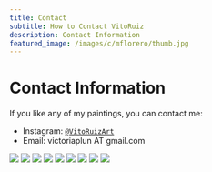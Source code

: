 ```yaml
---
title: Contact
subtitle: How to Contact VitoRuiz
description: Contact Information
featured_image: /images/c/mflorero/thumb.jpg
---
```


# Contact Information

If you like any of my paintings, you can contact me:

* Instagram: <a href="https://www.instagram.com/vitoruizart/" target="_blank">`@VitoRuizArt`</a>
* Email: victoriaplun AT gmail.com


<div class="gallery" data-columns="1">
	<img src="/images/c/mflorero/1.jpg">
	<img src="/images/c/mflorero/2.jpg">
	<img src="/images/c/mflorero/3.jpg">
	<img src="/images/c/mflorero/4.jpg">
    <img src="/images/c/sombrero/1.jpg">
	<img src="/images/c/earring1/1.jpg">
    <img src="/images/c/earring2/1.jpg">
    <img src="/images/c/bandana1/1.jpg">
    <img src="/images/c/stripes1/1.jpg">
</div>